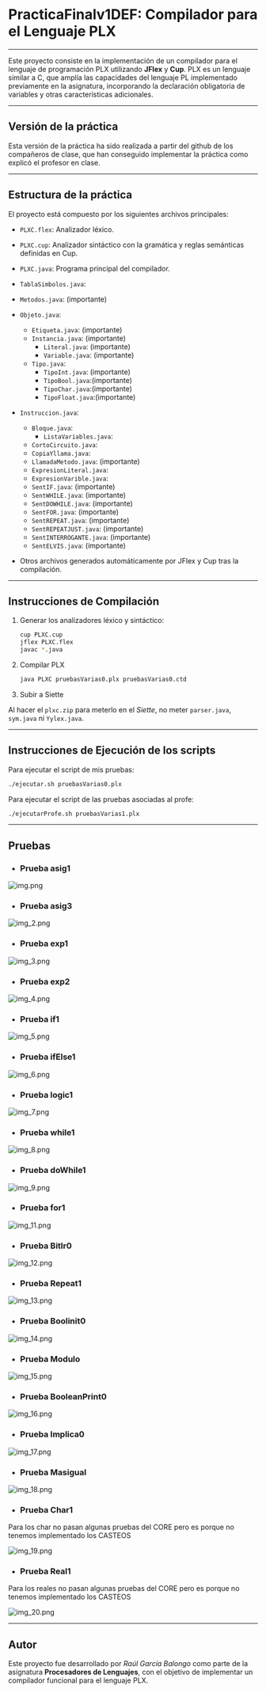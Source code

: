 # PracticaFinalv1DEF: Compilador para el Lenguaje PLX

---

Este proyecto consiste en la implementación de un compilador
para el lenguaje de programación PLX utilizando **JFlex** y **Cup**.
PLX es un lenguaje similar a C, que amplía las capacidades del lenguaje
PL implementado previamente en la asignatura, incorporando la declaración
obligatoria de variables y otras características adicionales.

---

## Versión de la práctica

Esta versión de la práctica ha sido realizada a partir del github
de los compañeros de clase, que han conseguido implementar la práctica
como explicó el profesor en clase.

---

## Estructura de la práctica

El proyecto está compuesto por los siguientes archivos principales:

- `PLXC.flex`: Analizador léxico.
- `PLXC.cup`: Analizador sintáctico con la
gramática y reglas semánticas definidas en Cup.
- `PLXC.java`: Programa principal del compilador.

- `TablaSimbolos.java`:

- `Metodos.java`: (importante)

- `Objeto.java`:
  - `Etiqueta.java`: (importante)
  - `Instancia.java`: (importante)
    - `Literal.java`: (importante)
    - `Variable.java`: (importante)
  - `Tipo.java`:
    - `TipoInt.java`: (importante)
    - `TipoBool.java`:(importante)
    - `TipoChar.java`:(importante)
    - `TipoFloat.java`:(importante)

- `Instruccion.java`:
  - `Bloque.java`:
    - `ListaVariables.java`:
  - `CortoCircuito.java`:
  - `CopiaYllama.java`:
  - `LlamadaMetodo.java`: (importante)
  - `ExpresionLiteral.java`:
  - `ExpresionVarible.java`:
  - `SentIF.java`: (importante)
  - `SentWHILE.java`: (importante)
  - `SentDOWHILE.java`: (importante)
  - `SentFOR.java`: (importante)
  - `SentREPEAT.java`: (importante)
  - `SentREPEATJUST.java`: (importante) 
  - `SentINTERROGANTE.java`: (importante)
  - `SentELVIS.java`: (importante)

- Otros archivos generados automáticamente por JFlex y Cup tras la compilación.

---

## Instrucciones de Compilación

1. Generar los analizadores léxico y sintáctico:

   ```bash
   cup PLXC.cup
   jflex PLXC.flex
   javac *.java
   ```
2. Compilar PLX
   
    ```bash
    java PLXC pruebasVarias0.plx pruebasVarias0.ctd
    ```
3. Subir a Siette

Al hacer el `plxc.zip` para meterlo en el _Siette_, no meter `parser.java`,
`sym.java` ni `Yylex.java`.

---

## Instrucciones de Ejecución de los scripts

Para ejecutar el script de mis pruebas:
```bash
./ejecutar.sh pruebasVarias0.plx
```

Para ejecutar el script de las pruebas asociadas al profe:
```bash
./ejecutarProfe.sh pruebasVarias1.plx
```

---

## Pruebas

- ### Prueba asig1

![img.png](images/img.png)

- ### Prueba asig3

![img_2.png](images/img_2.png)

- ### Prueba exp1

![img_3.png](images/img_3.png)

- ### Prueba exp2

![img_4.png](images/img_4.png)

- ### Prueba if1

![img_5.png](images/img_5.png)

- ### Prueba ifElse1

![img_6.png](images/img_6.png)

- ### Prueba logic1

![img_7.png](images/img_7.png)

- ### Prueba while1

![img_8.png](images/img_8.png)

- ### Prueba doWhile1

![img_9.png](images/img_9.png)

- ### Prueba for1

![img_11.png](images/img_11.png)

- ### Prueba Bitlr0

![img_12.png](images/img_12.png)

- ### Prueba Repeat1

![img_13.png](images/img_13.png)

- ### Prueba Boolinit0

![img_14.png](images/img_14.png)

- ### Prueba Modulo

![img_15.png](images/img_15.png)

- ### Prueba BooleanPrint0

![img_16.png](images/img_16.png)

- ### Prueba Implica0

![img_17.png](images/img_17.png)

- ### Prueba Masigual

![img_18.png](images/img_18.png)

- ### Prueba Char1

Para los char no pasan algunas pruebas del CORE pero es
porque no tenemos implementado los CASTEOS

![img_19.png](images/img_19.png)

- ### Prueba Real1

Para los reales no pasan algunas pruebas del CORE pero es
porque no tenemos implementado los CASTEOS

![img_20.png](images/img_20.png)

---

## Autor

Este proyecto fue desarrollado por _Raúl García Balongo_ como parte 
de la asignatura **Procesadores de Lenguajes**, con el objetivo de 
implementar  un compilador funcional para el lenguaje PLX.
